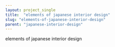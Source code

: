 ```yaml
---
layout: project_single
title:  "elements of japanese interior design"
slug: "elements-of-japanese-interior-design"
parent: "japanese-interior-design"
---
```

elements of japanese interior design